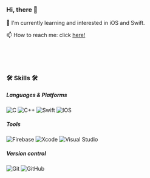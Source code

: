 ### Hi, there 👋
🌱 I'm currently learning and interested in iOS and Swift.  

📫 How to reach me: click [here!](mailto:yeonheey0922@gmail.com)

<br/><br/><br/>

### 🛠 Skills 🛠

##### Languages & Platforms
![C](https://img.shields.io/badge/c-%2300599C.svg?style=for-the-badge&logo=c&logoColor=white) ![C++](https://img.shields.io/badge/c++-%2300599C.svg?style=for-the-badge&logo=c%2B%2B&logoColor=white) ![Swift](https://img.shields.io/badge/swift-%23FA7343.svg?style=for-the-badge&logo=swift&logoColor=white) ![IOS](https://img.shields.io/badge/iOS-000000?style=for-the-badge&logo=ios&logoColor=white)

##### Tools
![Firebase](https://img.shields.io/badge/firebase-%23039BE5.svg?style=for-the-badge&logo=firebase) ![Xcode](https://img.shields.io/badge/Xcode-007ACC?style=for-the-badge&logo=Xcode&logoColor=white) ![Visual Studio](https://img.shields.io/badge/VisualStudio-5C2D91.svg?style=for-the-badge&logo=visual-studio&logoColor=white)

##### Version control
![Git](https://img.shields.io/badge/git-%23F05033.svg?style=for-the-badge&logo=git&logoColor=white) ![GitHub](https://img.shields.io/badge/github-%23121011.svg?style=for-the-badge&logo=github&logoColor=white)
